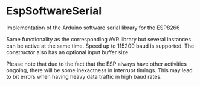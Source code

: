 # EspSoftwareSerial

Implementation of the Arduino software serial library for the ESP8266

Same functionality as the corresponding AVR library but several instances can be active at the same time.
Speed up to 115200 baud is supported. The constructor also has an optional input buffer size.

Please note that due to the fact that the ESP always have other activities ongoing, there will be some inexactness in interrupt
timings. This may lead to bit errors when having heavy data traffic in high baud rates.


